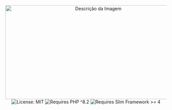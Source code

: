 <div align="center" style=" height: 100vh">
  <img src="https://github.com/Nelson-Dominici/Blog-API/assets/89428967/4abb20fb-269f-46ac-84bb-a115ad4a80f8" alt="Descrição da Imagem" style="width: 565px; height:295px;"> 
  <br>
  <img src="https://img.shields.io/badge/License-MIT-white.svg?style=flat-square" alt="License: MIT">
  <img src="https://img.shields.io/badge/php-%3E%3D%208.2-7377ac?style=flat-square" alt="Requires PHP ^8.2">
  <img src="https://img.shields.io/badge/Slim_Framework-%3E%3D%204-6D9C3C?style=flat-square" alt="Requires Slim Framework >=   4">

</div>

<h3>Slimgry is a <strong>validation middleware</strong> for the <a href='https://www.slimframework.com/'>Slim framework</a>, which validates the request body, with validation syntax similar to <a href='https://laravel.com/docs/10.x/validation'>Laravel</a>.</h3>

<h2>Install</h2>

```bash
$ composer require nelsondominici/slimgry
```

<h2>Usage</h2>

To add validations to a route, add the `NelsonDominici\Slimgry\Slimgry` middleware with the validations in the constructor.<br>
If any validation method fails, an `NelsonDominici\Slimgry\Exceptions\ValidationMethodException` exception will be thrown.<br>

```php
use NelsonDominici\Slimgry\Slimgry;

$app->post('/api/auth', [AuthController::class, 'login'])->add(new Slimgry(
    [
        'email' => ['required','email','trim','string','min:3','max:100'],
        'password' => ['required','trim','string','min:6','max:100']
    ]
));
```
You can also use `|`.
```php
[
    'email' => 'required|email|trim|string|min:3|max:100',
    'password' => 'required|trim|string|min:6|max:100'
]
```

## Validating nested fields
You can use "dot notation" to validate nested fields, example:

```php
[
    'users.adm.email' => ['required','email','trim','string','min:3','max:100'],
    'users.adm.password' => ['required','trim','string','min:6','max:100'],
]
```

## Adding custom message when validation method fails
Add a second array in the Slimgry class to store custom messages, choose which field the message refers to along with a "dot" and the validation method that failed.
```php
use NelsonDominici\Slimgry\Slimgry;

$app->post('/api/auth', [AuthController::class, 'auth'])->add(new Slimgry(
    [
        'email' => ['required','email','trim','string','min:3','max:100'],
        'password' => ['required','trim','string','min:6','max:100']
    ],
    [
        'email.email' => 'We need a valid email.',
        'password.required' => 'We need your password.'
    ]
));
```

## Validation Methods List

| Validation Method | Function | Attention! |
|----------|:-------------|:-------------|
| array | The field under validation must be a PHP `array` | |
| boolean | The field under validation must be a `boolean` | Only `true` or `false` is accepted |
| email | The field under validation must be a valid `email` | <a href='https://www.php.net/manual/en/function.filter-var.php'>filter_var()</a> is used with `FILTER_VALIDATE_EMAIL` |
| gt:value | The field under validation must be greater than a `numeric` value | Only `numeric` values are validated |
| gte:value | The field under validation must be greater than or equal to a `numeric` value | Only `numeric` values are validated |
| integer | The field under validation must be an `integer` | |
| ip | The field under validation must be an IP address | <a href='https://www.php.net/manual/en/function.filter-var.php'>filter_var()</a> is used with `FILTER_VALIDATE_IP |
| max:value | The field under validation must have a maximum number of `elements` | Only `arrays`, `strings`, and `numeric` values are validated |
| min:value | The field under validation must have a minimum number of `elements` | Only `arrays`, `strings`, and `numeric` values are validated |
| nullable | The field under validation may be `null` | |
| numeric | The field under validation must be `numeric` | |
| present | The field under validation must exist in request body | |
| required | The field under validation must be present in request body and not "empty" | Values considered "empty" are `null`, `empty string` and `empty array` |
| size:value | The field under validation must have a specific number of `elements` | Only `arrays`, `strings`, and `numeric` values are validated |
| string | The field under validation must be a `string` | |
| trim | Remove white space from The field under validation | |
| uuid | The field under validation must be a valid universally unique identifier (UUID) in 4 version | |

